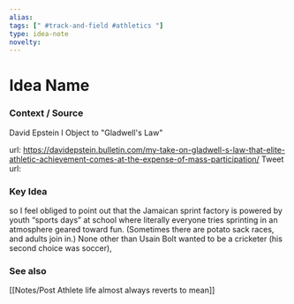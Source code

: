 ```yaml
---
alias: 
tags: [" #track-and-field #athletics "]
type: idea-note
novelty: 
---
```

# Idea Name

### Context / Source
David Epstein
I Object to "Gladwell's Law"

url: https://davidepstein.bulletin.com/my-take-on-gladwell-s-law-that-elite-athletic-achievement-comes-at-the-expense-of-mass-participation/
Tweet url: 

### Key Idea
so I feel obliged to point out that the Jamaican sprint factory is powered by youth “sports days” at school where literally everyone tries sprinting in an atmosphere geared toward fun. (Sometimes there are potato sack races, and adults join in.) None other than Usain Bolt wanted to be a cricketer (his second choice was soccer),

### See also
[[Notes/Post Athlete life almost always reverts to mean]]